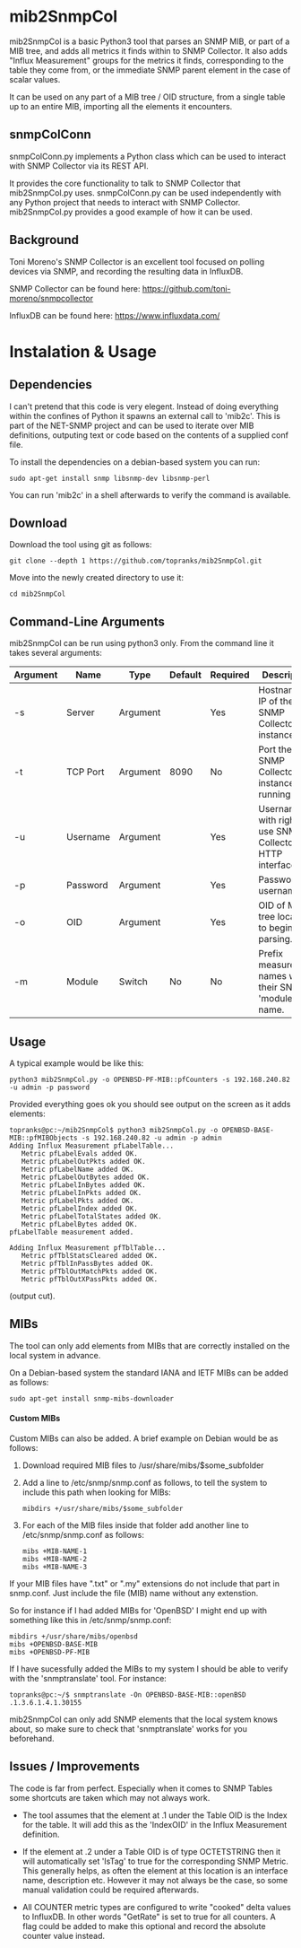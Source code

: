 # mib2SnmpCol

mib2SnmpCol is a basic Python3 tool that parses an SNMP MIB, or part of a MIB tree, and adds all metrics it finds within to SNMP Collector.  It also adds "Influx Measurement" groups for the metrics it finds, corresponding to the table they come from, or the immediate SNMP parent element in the case of scalar values.

It can be used on any part of a MIB tree / OID structure, from a single table up to an entire MIB, importing all the elements it encounters.

## snmpColConn

snmpColConn.py implements a Python class which can be used to interact with SNMP Collector via its REST API.

It provides the core functionality to talk to SNMP Collector that mib2SnmpCol.py uses.  snmpColConn.py can be used independently with any Python project that needs to interact with SNMP Collector.  mib2SnmpCol.py provides a good example of how it can be used.


## Background

Toni Moreno's SNMP Collector is an excellent tool focused on polling devices via SNMP, and recording the resulting data in InfluxDB.

SNMP Collector can be found here:  https://github.com/toni-moreno/snmpcollector

InfluxDB can be found here:  https://www.influxdata.com/


# Instalation & Usage

## Dependencies

I can't pretend that this code is very elegent.  Instead of doing everything within the confines of Python it spawns an external call to 'mib2c'.  This is part of the NET-SNMP project and can be used to iterate over MIB definitions, outputing text or code based on the contents of a supplied conf file.

To install the dependencies on a debian-based system you can run:

    sudo apt-get install snmp libsnmp-dev libsnmp-perl
    

You can run 'mib2c' in a shell afterwards to verify the command is available.

## Download

Download the tool using git as follows:

    git clone --depth 1 https://github.com/topranks/mib2SnmpCol.git

Move into the newly created directory to use it:

    cd mib2SnmpCol


## Command-Line Arguments

mib2SnmpCol can be run using python3 only.  From the command line it takes several arguments:

|Argument|Name|Type|Default|Required|Description|
|---------|----|----|-------|----------|----------|
|-s|Server|Argument||Yes|Hostname or IP of the SNMP Collector instance.|
|-t|TCP Port|Argument|8090|No|Port the SNMP Collector instance is running on.|
|-u|Username|Argument||Yes|Username with rights to use SNMP Collector HTTP interface.|
|-p|Password|Argument||Yes|Password for username.|
|-o|OID|Argument||Yes|OID of MIB tree location to begin parsing.|
|-m|Module|Switch|No|No|Prefix measurement names with their SNMP 'module' name.|


## Usage

A typical example would be like this:

    python3 mib2SnmpCol.py -o OPENBSD-PF-MIB::pfCounters -s 192.168.240.82 -u admin -p password
    

Provided everything goes ok you should see output on the screen as it adds elements:
```
topranks@pc:~/mib2SnmpCol$ python3 mib2SnmpCol.py -o OPENBSD-BASE-MIB::pfMIBObjects -s 192.168.240.82 -u admin -p admin
Adding Influx Measurement pfLabelTable...
   Metric pfLabelEvals added OK.
   Metric pfLabelOutPkts added OK.
   Metric pfLabelName added OK.
   Metric pfLabelOutBytes added OK.
   Metric pfLabelInBytes added OK.
   Metric pfLabelInPkts added OK.
   Metric pfLabelPkts added OK.
   Metric pfLabelIndex added OK.
   Metric pfLabelTotalStates added OK.
   Metric pfLabelBytes added OK.
pfLabelTable measurement added.

Adding Influx Measurement pfTblTable...
   Metric pfTblStatsCleared added OK.
   Metric pfTblInPassBytes added OK.
   Metric pfTblOutMatchPkts added OK.
   Metric pfTblOutXPassPkts added OK.
```
(output cut).


## MIBs

The tool can only add elements from MIBs that are correctly installed on the local system in advance.  

On a Debian-based system the standard IANA and IETF MIBs can be added as follows:

    sudo apt-get install snmp-mibs-downloader
    
#### Custom MIBs

Custom MIBs can also be added.  A brief example on Debian would be as follows:

1.  Download required MIB files to /usr/share/mibs/$some_subfolder

2.  Add a line to /etc/snmp/snmp.conf as follows, to tell the system to include this path when looking for MIBs:

        mibdirs +/usr/share/mibs/$some_subfolder
    
3.  For each of the MIB files inside that folder add another line to /etc/snmp/snmp.conf as follows:

        mibs +MIB-NAME-1
        mibs +MIB-NAME-2
        mibs +MIB-NAME-3
        
If your MIB files have ".txt" or ".my" extensions do not include that part in snmp.conf.  Just include the file (MIB) name without any extenstion.
    

So for instance if I had added MIBs for 'OpenBSD' I might end up with something like this in /etc/snmp/snmp.conf:

    mibdirs +/usr/share/mibs/openbsd
    mibs +OPENBSD-BASE-MIB
    mibs +OPENBSD-PF-MIB
    
    
If I have sucessfully added the MIBs to my system I should be able to verify with the 'snmptranslate' tool.  For instance:

    topranks@pc:~/$ snmptranslate -On OPENBSD-BASE-MIB::openBSD
    .1.3.6.1.4.1.30155


mib2SnmpCol can only add SNMP elements that the local system knows about, so make sure to check that 'snmptranslate' works for you beforehand.


## Issues / Improvements

The code is far from perfect.  Especially when it comes to SNMP Tables some shortcuts are taken which may not always work.

- The tool assumes that the element at .1 under the Table OID is the Index for the table.  It will add this as the 'IndexOID' in the Influx Measurement definition.

- If the element at .2 under a Table OID is of type OCTETSTRING then it will automatically set 'IsTag' to true for the corresponding SNMP Metric.  This generally helps, as often the element at this location is an interface name, description etc.  However it may not always be the case, so some manual validation could be required afterwards.

- All COUNTER metric types are configured to write "cooked" delta values to InfluxDB.  In other words "GetRate" is set to true for all counters.  A flag could be added to make this optional and record the absolute counter value instead.

